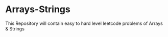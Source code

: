 # Arrays-Strings
This Repository will contain easy to hard level leetcode problems of Arrays &amp; Strings
